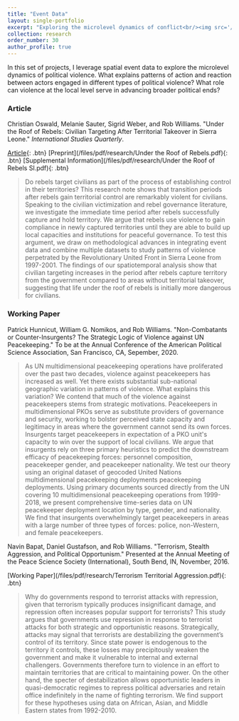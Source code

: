 ```yaml
---
title: "Event Data"
layout: single-portfolio
excerpt: "Exploring the microlevel dynamics of conflict<br/><img src='/images/research/polyarchy_pp.png' width='500'>"
collection: research
order_number: 30
author_profile: true
---
```


In this set of projects, I leverage spatial event data to explore the microlevel dynamics of political violence. What explains patterns of action and reaction between actors engaged in different types of political violence? What role can violence at the local level serve in advancing broader political ends?

### Article

Christian Oswald, Melanie Sauter, Sigrid Weber, and Rob Williams. "Under the Roof of Rebels: Civilian Targeting After Territorial Takeover in Sierra Leone." *International Studies Quarterly*.

[Article](https://doi.org/10.1093/isq/sqaa009){: .btn} [Preprint](/files/pdf/research/Under the Roof of Rebels.pdf){: .btn} [Supplemental Information](/files/pdf/research/Under the Roof of Rebels SI.pdf){: .btn}<!--, [[Replication Archive]](https://dataverse.harvard.edu/dataset.xhtml?persistentId=doi%3A10.7910%2FDVN%2FVUY8UI), [[GitHub Repo]](https://github.com/jayrobwilliams/Peace-Agreement-Strength)-->

> Do rebels target civilians as part of the process of establishing control in their territories? This research note shows that transition periods after rebels gain territorial control are remarkably violent for civilians. Speaking to the civilian victimization and rebel governance literature, we investigate the immediate time period after rebels successfully capture and hold territory. We argue that rebels use violence to gain compliance in newly captured territories until they are able to build up local capacities and institutions for peaceful governance. To test this argument, we draw on methodological advances in integrating event data and combine multiple datasets to study patterns of violence perpetrated by the Revolutionary United Front in Sierra Leone from 1997-2001. The findings of our spatiotemporal analysis show that civilian targeting increases in the period after rebels capture territory from the government compared to areas without territorial takeover, suggesting that life under the roof of rebels is initially more dangerous for civilians. 

### Working Paper

Patrick Hunnicut, William G. Nomikos, and Rob Williams. "Non-Combatants or Counter-Insurgents? The Strategic Logic of Violence against UN Peacekeeping." To be at the Annual Conference of the American Political Science Association, San Francisco, CA, Sepember, 2020.

> As UN multidimensional peacekeeping operations have proliferated over the past two decades, violence against  peacekeepers has increased as well. Yet there exists substantial sub-national geographic variation in patterns of violence. What explains this variation? We contend that much of the violence against peacekeepers stems from strategic motivations. Peacekeepers in multidimensional PKOs serve as substitute providers of governance and security, working to bolster perceived state capacity and legitimacy in areas where the government cannot send its own forces. Insurgents  target peacekeepers in expectation of a PKO unit's capacity to win over the support of local civilians. We argue that insurgents rely on three primary heuristics to predict the downstream efficacy of peacekeeping forces: personnel composition, peacekeeper gender, and peacekeeper nationality. We test our theory using an original dataset of geocoded United Nations multidimensional peacekeeping deployments peacekeeping deployments. Using primary documents sourced directly from the UN covering 10 multidimensional peacekeeping operations from 1999-2018, we present comprehensive time-series data on UN peacekeeper deployment location by type, gender, and nationality. We find that insurgents overwhelmingly target peacekeepers in areas with a large number of three types of forces: police, non-Western, and female peacekeepers. 

Navin Bapat, Daniel Gustafson, and Rob Williams. "Terrorism, Stealth Aggression, and Political Opportunism." Presented at the Annual Meeting of the Peace Science Society (International), South Bend, IN, November, 2016.

[Working Paper](/files/pdf/research/Terrorism Territorial Aggression.pdf){: .btn}

> Why do governments respond to terrorist attacks with repression, given that terrorism typically produces insignificant damage, and repression often increases popular support for terrorists? This study argues that governments use repression in response to terrorist attacks for both strategic and opportunistic reasons. Strategically, attacks may signal that terrorists are destabilizing the government’s control of its territory. Since state power is endogenous to the territory it controls, these losses may precipitously weaken the government and make it vulnerable to internal and external challengers. Governments therefore turn to violence in an effort to maintain territories that are critical to maintaining power. On the other hand, the specter of destabilization allows opportunistic leaders in quasi-democratic regimes to repress political adversaries and retain office indefinitely in the name of fighting terrorism. We find support for these hypotheses using data on African, Asian, and Middle Eastern states from 1992-2010.

